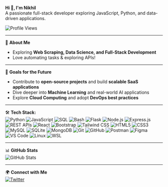 **Hi 👋, I'm Nikhil**  
A passionate full-stack developer exploring JavaScript, Python, and data-driven applications.

![Profile Views](https://komarev.com/ghpvc/?username=Nikhil-NP&label=Profile%20Views&color=0e75b6&style=flat)

---

🚀 **About Me**  
- Exploring **Web Scraping, Data Science, and Full-Stack Development**  
- Love automating tasks & exploring APIs!  

---

🚀 **Goals for the Future**  
- Contribute to **open-source projects** and build **scalable SaaS applications**  
- Dive deeper into **Machine Learning** and real-world AI applications  
- Explore **Cloud Computing** and adopt **DevOps best practices**  

---

🛠️ **Tech Stack:**  
![Python](https://img.shields.io/badge/Python-3776AB?style=flat&logo=python&logoColor=white)   ![JavaScript](https://img.shields.io/badge/JavaScript-F7DF1E?style=flat&logo=javascript&logoColor=black)   ![SQL](https://img.shields.io/badge/SQL-4479A1?style=flat&logo=mysql&logoColor=white)   ![Bash](https://img.shields.io/badge/Bash-4EAA25?style=flat&logo=gnu-bash&logoColor=white)   ![Flask](https://img.shields.io/badge/Flask-000000?style=flat&logo=flask&logoColor=white)   ![Node.js](https://img.shields.io/badge/Node.js-339933?style=flat&logo=node.js&logoColor=white)   ![Express.js](https://img.shields.io/badge/Express.js-000000?style=flat&logo=express&logoColor=white)   ![REST APIs](https://img.shields.io/badge/REST-02569B?style=flat&logo=rest-api&logoColor=white)   ![React](https://img.shields.io/badge/React-61DAFB?style=flat&logo=react&logoColor=black)   ![Bootstrap](https://img.shields.io/badge/Bootstrap-563D7C?style=flat&logo=bootstrap&logoColor=white)   ![Tailwind CSS](https://img.shields.io/badge/TailwindCSS-38B2AC?style=flat&logo=tailwind-css&logoColor=white)   ![HTML5](https://img.shields.io/badge/HTML5-E34F26?style=flat&logo=html5&logoColor=white)   ![CSS3](https://img.shields.io/badge/CSS3-1572B6?style=flat&logo=css3&logoColor=white)   ![MySQL](https://img.shields.io/badge/MySQL-4479A1?style=flat&logo=mysql&logoColor=white)   ![SQLite](https://img.shields.io/badge/SQLite-003B57?style=flat&logo=sqlite&logoColor=white)   ![MongoDB](https://img.shields.io/badge/MongoDB-47A248?style=flat&logo=mongodb&logoColor=white)   ![Git](https://img.shields.io/badge/Git-F05032?style=flat&logo=git&logoColor=white)   ![GitHub](https://img.shields.io/badge/GitHub-181717?style=flat&logo=github&logoColor=white)   ![Postman](https://img.shields.io/badge/Postman-FF6C37?style=flat&logo=postman&logoColor=white)   ![Figma](https://img.shields.io/badge/Figma-F24E1E?style=flat&logo=figma&logoColor=white)   ![VS Code](https://img.shields.io/badge/VS%20Code-007ACC?style=flat&logo=visual-studio-code&logoColor=white)   ![Linux](https://img.shields.io/badge/Linux-FCC624?style=flat&logo=linux&logoColor=black)   ![WSL](https://img.shields.io/badge/WSL-4D4D4D?style=flat&logo=windows-terminal&logoColor=white)  

---

📊 **GitHub Stats**  
![GitHub Stats](https://github-readme-stats.vercel.app/api?username=Nikhil-NP&show_icons=true&theme=tokyonight)  

---

🌍 **Connect with Me**  
[![Twitter](https://img.shields.io/badge/Twitter-1DA1F2?style=flat&logo=twitter&logoColor=white)](https://x.com/Nikhil_KP_)
